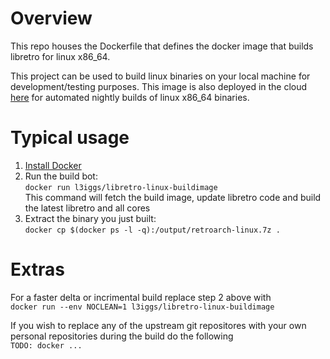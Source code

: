 # Overview
This repo houses the Dockerfile that defines the docker image that builds libretro for linux x86_64. 

This project can be used to build linux binaries on your local machine for development/testing purposes. This image is also deployed in the cloud [here](https://registry.hub.docker.com/u/l3iggs/libretro-linux-buildimage/) for automated nightly builds of linux x86_64 binaries.

# Typical usage
1. [Install Docker](http://docs.docker.com/installation/)
1. Run the build bot:  
  `docker run l3iggs/libretro-linux-buildimage`  
   This command will fetch the build image, update libretro code and build the latest libretro and all cores
1. Extract the binary you just built:  
  `docker cp $(docker ps -l -q):/output/retroarch-linux.7z .`

# Extras
For a faster delta or incrimental build replace step 2 above with  
`docker run --env NOCLEAN=1 l3iggs/libretro-linux-buildimage`

If you wish to replace any of the upstream git repositores with your own personal repositories during the build do the following  
`TODO: docker ...`
